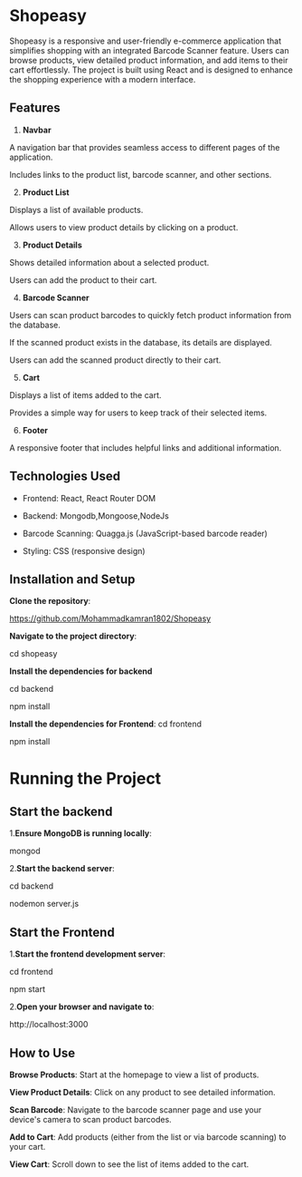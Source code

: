 # Shopeasy

Shopeasy is a responsive and user-friendly e-commerce application that simplifies shopping with an integrated Barcode Scanner feature. Users can browse products, view detailed product information, and add items to their cart effortlessly. The project is built using React and is designed to enhance the shopping experience with a modern interface.

## Features

1. **Navbar**

A navigation bar that provides seamless access to different pages of the application.

Includes links to the product list, barcode scanner, and other sections.

2. **Product List**

Displays a list of available products.

Allows users to view product details by clicking on a product.

3. **Product Details**

Shows detailed information about a selected product.

Users can add the product to their cart.

4. **Barcode Scanner**

Users can scan product barcodes to quickly fetch product information from the database.

If the scanned product exists in the database, its details are displayed.

Users can add the scanned product directly to their cart.

5. **Cart**

Displays a list of items added to the cart.

Provides a simple way for users to keep track of their selected items.

6. **Footer**

A responsive footer that includes helpful links and additional information.

## Technologies Used

* Frontend: React, React Router DOM
* Backend: Mongodb,Mongoose,NodeJs

* Barcode Scanning: Quagga.js (JavaScript-based barcode reader)

* Styling: CSS (responsive design)


## Installation and Setup

**Clone the repository**:

https://github.com/Mohammadkamran1802/Shopeasy

**Navigate to the project directory**:

cd shopeasy

**Install the dependencies for backend**

cd backend

npm install

**Install the dependencies for Frontend**:
cd frontend

npm install

# Running the Project

## Start the backend

1.**Ensure MongoDB is running locally**:

mongod

2.**Start the backend server**:

cd backend

nodemon server.js

## Start the Frontend
1.**Start the frontend development server**:

cd frontend

npm start

2.**Open your browser and navigate to**:

http://localhost:3000


## How to Use

**Browse Products**: Start at the homepage to view a list of products.

**View Product Details**: Click on any product to see detailed information.

**Scan Barcode**: Navigate to the barcode scanner page and use your device's camera to scan product barcodes.

**Add to Cart**: Add products (either from the list or via barcode scanning) to your cart.

**View Cart**: Scroll down to see the list of items added to the cart.

